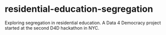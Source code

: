 # residential-education-segregation

Exploring segregation in residential education. A Data 4 Democracy project started at the second D4D hackathon in NYC.
